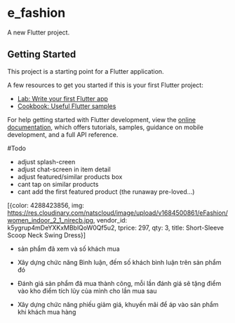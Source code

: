 # e_fashion

A new Flutter project.

## Getting Started

This project is a starting point for a Flutter application.

A few resources to get you started if this is your first Flutter project:

- [Lab: Write your first Flutter app](https://docs.flutter.dev/get-started/codelab)
- [Cookbook: Useful Flutter samples](https://docs.flutter.dev/cookbook)

For help getting started with Flutter development, view the
[online documentation](https://docs.flutter.dev/), which offers tutorials,
samples, guidance on mobile development, and a full API reference.


#Todo
<!-- dart run sqflite_common_ffi_web:setup -->
<!-- flutter run -d edge --web-renderer html -->

* adjust splash-creen
* adjust chat-screen in item detail
* adjust featured/similar products box
* cant tap on similar products
* cant add the first featured product (the runaway pre-loved...)

[{color: 4288423856, img:
https://res.cloudinary.com/natscloud/image/upload/v1684500861/eFashion/women_indoor_2_1_nirecb.jpg, vendor_id: 
k5ygrup4mDeYXKxMBblQoW0Qf5u2, tprice: 297, qty: 3, title: Short-Sleeve Scoop Neck Swing Dress}]

- sản phẩm đã xem và số khách mua

- Xây dựng chức năng Bình luận, đếm số khách bình luận trên sản phẩm đó

- Đánh giá sản phẩm đã mua thành công, mỗi lần đánh giá sẽ tặng điểm vào kho điểm tích lũy của mình cho lần mua sau 

- Xây dựng chức năng phiếu giảm giá, khuyến mãi để áp vào sản phẩm khi khách mua hàng